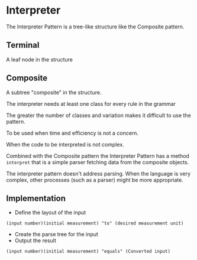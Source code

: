 # Interpreter

The Interpreter Pattern is a tree-like structure like the Composite pattern.

## Terminal
A leaf node in the structure

## Composite
A subtree "composite" in the structure.

The interpreter needs at least one class for every rule in the grammar

The greater the number of classes and variation makes it difficult to use the pattern.

To be used when time and efficiency is not a concern.

When the code to be interpreted is not complex.


Combined with the Composite pattern the Interpreter Pattern has a method `interpret` that is a simple parser fetching 
data from the composite objects.

The interpreter pattern doesn't address parsing. When the language is very complex, other processes (such as a parser) 
might be more appropriate.

## Implementation

- Define the layout of the input
```
(input number)(initial measurement) "to" (desired measurement unit)
```
- Create the parse tree for the input
- Output the result
```
(input number)(initial measurement) "equals" (Converted input)
```
